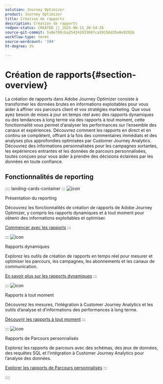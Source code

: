 ```yaml
---
solution: Journey Optimizer
product: Journey Optimizer
title: Création de rapports
description: Création de rapports
redpen-status: CREATED_||_2025-08-11_20-54-26
source-git-commit: 5a8ef88cba254241933607ca59156d35e0e92926
workflow-type: tm+mt
source-wordcount: '194'
ht-degree: 3%

---
```



# Création de rapports{#section-overview}

La création de rapports dans Adobe Journey Optimizer consiste à transformer les données brutes en informations exploitables pour vous aider à affiner vos parcours client et vos stratégies marketing. Que vous ayez besoin de mises à jour en temps réel avec des rapports dynamiques ou des tendances à long terme via des rapports à tout moment, cette fonctionnalité vous permet d’analyser les performances sur l’ensemble des canaux et expériences. Découvrez comment les rapports en direct et en continu se complètent, offrant à la fois des commentaires immédiats et des analyses plus approfondies optimisées par Customer Journey Analytics. Découvrez des informations personnalisées pour les campagnes sortantes, les expériences entrantes et les données de parcours personnalisées, toutes conçues pour vous aider à prendre des décisions éclairées par les données en toute confiance.

## Fonctionnalités de reporting

:::: landing-cards-container
:::
![icon](https://cdn.experienceleague.adobe.com/icons/book.svg)

Présentation du reporting

Découvrez les fonctionnalités de création de rapports de Adobe Journey Optimizer, y compris les rapports dynamiques et à tout moment pour obtenir des informations exploitables et optimiser.

[Commencer avec les rapports](../using/reports/gs-reports.md)
:::

:::
![icon](https://cdn.experienceleague.adobe.com/icons/chart-line.svg)

Rapports dynamiques

Explorez les outils de création de rapports en temps réel pour mesurer et optimiser les parcours, les campagnes, les abonnements et les canaux de communication.

[En savoir plus sur les rapports dynamiques](live-report-landing-page.md)
:::

:::
![icon](https://cdn.experienceleague.adobe.com/icons/list-check.svg)

Rapports à tout moment

Découvrez les mesures, l’intégration à Customer Journey Analytics et les outils d’analyse et d’informations des performances à long terme.

[Découvrir les rapports à tout moment](channel-report-landing-page.md)
:::

:::
![icon](https://cdn.experienceleague.adobe.com/icons/code-branch.svg)

Rapports de Parcours personnalisés

Explorez les rapports de parcours avec des schémas, des jeux de données, des requêtes SQL et l’intégration à Customer Journey Analytics pour l’analyse des données.

[Explorer les rapports de Parcours personnalisés](reports-landing-page.md)
:::

::::
